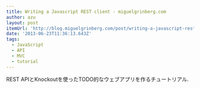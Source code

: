 ```yaml
---
title: Writing a Javascript REST client - miguelgrinberg.com
author: azu
layout: post
itemUrl: 'http://blog.miguelgrinberg.com/post/writing-a-javascript-rest-client'
date: '2013-06-23T11:36:13.643Z'
tags:
  - JavaScript
  - API
  - MVC
  - tutorial
---
```

REST APIとKnockoutを使ったTODO的なウェブアプリを作るチュートリアル.
